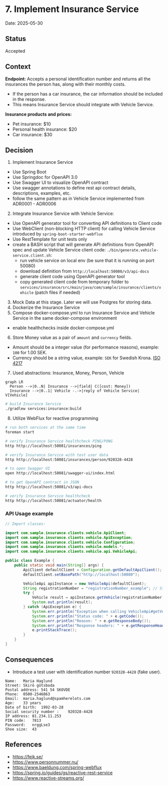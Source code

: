 # 7. Implement Insurance Service

Date: 2025-05-30

## Status

Accepted

## Context

**Endpoint:** Accepts a personal identification number and returns all the insurances the person has, along with their
monthly costs.
- If the person has a car insurance, the car information should be included in the response.
- This means Insurance Service should integrate with Vehicle Service.

**Insurance products and prices:**

- Pet insurance: $10
- Personal health insurance: $20
- Car insurance: $30

## Decision

1. Implement Insurance Service

- Use Spring Boot
- Use Springdoc for OpenAPI 3.0
- Use Swagger UI to visualize OpenAPI contract
- Use swagger annotations to define rest api contract details, descriptions, examples, etc.
- follow the same pattern as in Vehicle Service implemented from ADR0001 - ADR0006

2. Integrate Insurance Service with Vehicle Service:

- Use OpenAPI generator tool for converting API definitions to Client code
- Use WebClient (non-blocking HTTP client) for calling Vehicle Service introduced by `spring-boot-starter-webflux`
- Use RestTemplate for unit tests only
- create a BASH script that will generate API definitions from OpenAPI spec and update Vehicle Service client code:
  `./bin/generate.vehicle-service.client.sh`:
    - run vehicle service on local env (be sure that it is running on port 50080)
    - download definition from `http://localhost:50080/v3/api-docs`
    - generate client code using OpenAPI generator tool
    - copy generated client code from temporary folder to
      `services/insurance/src/main/java/com/sample/insurance/clients/vehicle` (patch files if needed)

3. Mock Data at this stage. Later we will use Postgres for storing data.
4. Dockerize the Insurance Service
5. Compose docker-compose.yml to run Insurance Service and Vehicle Service in the same docker-compose environment

- enable healthchecks inside docker-compose.yml

6. Store Money value as a pair of `amount` and `currency` fields.

- Amount should be a integer value (for performance reasons), example: `100` for 1.00 SEK.
- Currency should be a string value, example: `SEK` for Swedish
  Krona. [ISO 4217](https://en.wikipedia.org/wiki/ISO_4217)

7. Used abstractions: Insurance, Money, Person, Vehicle

```mermaid
graph LR
  Person -->|0..N| Insurance -->|field| C([cost: Money])
  Insurance -->|0..1| Vehicle -.->|reply of Vehicle Service| V[Vehicle]
```

```bash
# build Insurance Service
./gradlew services:insurance:build
```

8. Utilize WebFlux for reactive programming


```bash
# run both services at the same time
foreman start

# verify Insurance Service healthcheck PING/PONG
http http://localhost:50081/insurances/ping

# verify Insurance Service with test user data
http http://localhost:50081/insurances/person/920328-4428

# to open Swagger UI
open http://localhost:50081/swagger-ui/index.html

# to get OpenAPI contract in JSON
http http://localhost:50081/v3/api-docs

# verify Insurance Service healthcheck
http http://localhost:50081/actuator/health
```

### API Usage example

```java
// Import classes:

import com.sample.insurance.clients.vehicle.ApiClient;
import com.sample.insurance.clients.vehicle.ApiException;
import com.sample.insurance.clients.vehicle.Configuration;
import com.sample.insurance.clients.vehicle.models.*;
import com.sample.insurance.clients.vehicle.api.VehicleApi;

public class Example {
    public static void main(String[] args) {
        ApiClient defaultClient = Configuration.getDefaultApiClient();
        defaultClient.setBasePath("http://localhost:50080");

        VehicleApi apiInstance = new VehicleApi(defaultClient);
        String registrationNumber = "registrationNumber_example"; // String | 
        try {
            Vehicle result = apiInstance.getVehicle(registrationNumber);
            System.out.println(result);
        } catch (ApiException e) {
            System.err.println("Exception when calling VehicleApi#getVehicle");
            System.err.println("Status code: " + e.getCode());
            System.err.println("Reason: " + e.getResponseBody());
            System.err.println("Response headers: " + e.getResponseHeaders());
            e.printStackTrace();
        }
    }
}
```

## Consequences

- Introduce a test user with identification number `920328-4428` (fake user).

```text
Name:	Maria Haglund
Street:	Skirö götsboda
Postal address:	541 54 SKOVDE
Phone:	0500-2546863
Email:	maria.haglund@spamherelots.com
Age:	33 years
Date of birth:	1992-03-28
Social security number :	920328-4428
IP address:	81.234.11.253
PIN code:	7813
Password:	nrggLse3
Shoe size:	43
```

## References

- https://fejk.se/
- https://www.personnummer.nu/
- https://www.baeldung.com/spring-webflux
- https://spring.io/guides/gs/reactive-rest-service
- https://www.reactive-streams.org/